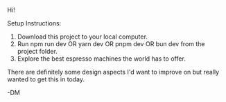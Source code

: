 Hi! 

Setup Instructions: 
1. Download this project to your local computer.
2.  Run npm run dev OR yarn dev OR pnpm dev OR bun dev from the project folder.
3.  Explore the best espresso machines the world has to offer.

There are definitely some design aspects I'd want to improve on but really wanted to get this in today. 

-DM
